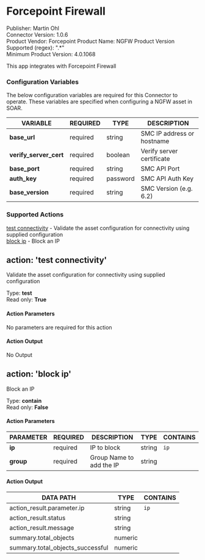 [comment]: # "Auto-generated SOAR connector documentation"
# Forcepoint Firewall

Publisher: Martin Ohl  
Connector Version: 1\.0\.6  
Product Vendor: Forcepoint
Product Name: NGFW
Product Version Supported (regex): "\.\*"  
Minimum Product Version: 4\.0\.1068  

This app integrates with Forcepoint Firewall





### Configuration Variables
The below configuration variables are required for this Connector to operate.  These variables are specified when configuring a NGFW asset in SOAR.

VARIABLE | REQUIRED | TYPE | DESCRIPTION
-------- | -------- | ---- | -----------
**base\_url** |  required  | string | SMC IP address or hostname
**verify\_server\_cert** |  required  | boolean | Verify server certificate
**base\_port** |  required  | string | SMC API Port
**auth\_key** |  required  | password | SMC API Auth Key
**base\_version** |  required  | string | SMC Version \(e\.g\. 6\.2\)

### Supported Actions  
[test connectivity](#action-test-connectivity) - Validate the asset configuration for connectivity using supplied configuration  
[block ip](#action-block-ip) - Block an IP  

## action: 'test connectivity'
Validate the asset configuration for connectivity using supplied configuration

Type: **test**  
Read only: **True**

#### Action Parameters
No parameters are required for this action

#### Action Output
No Output  

## action: 'block ip'
Block an IP

Type: **contain**  
Read only: **False**

#### Action Parameters
PARAMETER | REQUIRED | DESCRIPTION | TYPE | CONTAINS
--------- | -------- | ----------- | ---- | --------
**ip** |  required  | IP to block | string |  `ip` 
**group** |  required  | Group Name to add the IP | string | 

#### Action Output
DATA PATH | TYPE | CONTAINS
--------- | ---- | --------
action\_result\.parameter\.ip | string |  `ip` 
action\_result\.status | string | 
action\_result\.message | string | 
summary\.total\_objects | numeric | 
summary\.total\_objects\_successful | numeric | 